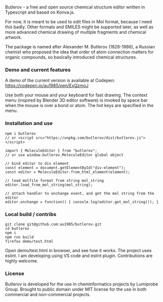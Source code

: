 Butlerov - a free and open source chemical structure editor written in Typescript and based on Konva.js.

For now, it is meant to be used to edit files in Mol format, because I need this badly. Other formats and SMILES might be supported later, as well as more advanced chemical drawing of multiple fragments and chemical artwork.

The package is named after Alexander M. Butlerov (1828-1886), a Russian chemist who proposed the idea that order of atom connection matters for organic compounds, so basically introduced chemical structures.

### Demo and current features

A demo of the current version is available at Codepen:
https://codepen.io/au1985/pen/ExQzmoJ

Use both your mouse and your keyboard for fast drawing. The context menu (inspired by Blender 3D editor software) is invoked by space bar when the mouse is over a bond or atom. The hot keys are specified in the menu.

### Installation and use

    npm i butlerov
    // or <script src="https://unpkg.com/butlerov/dist/butlerov.js"></script>

    import { MoleculeEditor } from "butlerov";
    // or use window.butlerov.MoleculeEditor global object

    // bind editor to div element
    const element = document.getElementById("div-element");
    const editor = MoleculeEditor.from_html_element(element);

    // load molfile format from string mol_string
    editor.load_from_mol_string(mol_string);

    // attach handler to onchange event, and get the mol string from the editor
    editor.onchange = function() { console.log(editor.get_mol_string()); }

### Local build / contribs

    git clone git@github.com:au1985/butlerov.git
    cd butlerov
    npm i
    npm run build
    firefox demo/test.html

Open demo/test.html in browser, and see how it works.
The project uses eslint. I am developing using VS code and eslint plugin. Contributions are highly welcome.

### License

Butlerov is developed for the use in cheminformatics projects by Lumiprobe Group.
Brought to public domain under MIT license for the use in both commercial and non-commercial projects.
